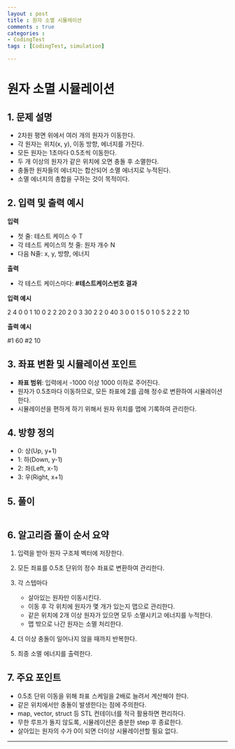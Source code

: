 ```yaml
---
layout : post
title : 원자 소멸 시뮬레이션
comments : true
categories : 
- CodingTest
tags : [CodingTest, simulation]

---
```


# 원자 소멸 시뮬레이션

## 1. 문제 설명

* 2차원 평면 위에서 여러 개의 원자가 이동한다.
* 각 원자는 위치(x, y), 이동 방향, 에너지를 가진다.
* 모든 원자는 1초마다 0.5초씩 이동한다.
* 두 개 이상의 원자가 같은 위치에 오면 충돌 후 소멸한다.
* 충돌한 원자들의 에너지는 합산되어 소멸 에너지로 누적된다.
* 소멸 에너지의 총합을 구하는 것이 목적이다.

## 2. 입력 및 출력 예시

**입력**

* 첫 줄: 테스트 케이스 수 T
* 각 테스트 케이스의 첫 줄: 원자 개수 N
* 다음 N줄: x, y, 방향, 에너지

**출력**

* 각 테스트 케이스마다: **#테스트케이스번호 결과**

**입력 예시**

2
4
0 0 1 10
0 2 2 20
2 0 3 30
2 2 0 40
3
0 0 1 5
0 1 0 5
2 2 2 10

**출력 예시**

\#1 60
\#2 10

## 3. 좌표 변환 및 시뮬레이션 포인트

* **좌표 범위**: 입력에서 -1000 이상 1000 이하로 주어진다.
* 원자가 0.5초마다 이동하므로, 모든 좌표에 2를 곱해 정수로 변환하여 시뮬레이션한다.
* 시뮬레이션을 편하게 하기 위해서 원자 위치를 맵에 기록하여 관리한다.

## 4. 방향 정의

* 0: 상(Up, y+1)
* 1: 하(Down, y-1)
* 2: 좌(Left, x-1)
* 3: 우(Right, x+1)

## 5. 풀이

```cpp

```

## 6. 알고리즘 풀이 순서 요약

1. 입력을 받아 원자 구조체 벡터에 저장한다.
2. 모든 좌표를 0.5초 단위의 정수 좌표로 변환하여 관리한다.
3. 각 스텝마다

   * 살아있는 원자만 이동시킨다.
   * 이동 후 각 위치에 원자가 몇 개가 있는지 맵으로 관리한다.
   * 같은 위치에 2개 이상 원자가 있으면 모두 소멸시키고 에너지를 누적한다.
   * 맵 밖으로 나간 원자는 소멸 처리한다.
4. 더 이상 충돌이 일어나지 않을 때까지 반복한다.
5. 최종 소멸 에너지를 출력한다.

## 7. 주요 포인트

* 0.5초 단위 이동을 위해 좌표 스케일을 2배로 늘려서 계산해야 한다.
* 같은 위치에서만 충돌이 발생한다는 점에 주의한다.
* map, vector, struct 등 STL 컨테이너를 적극 활용하면 편리하다.
* 무한 루프가 돌지 않도록, 시뮬레이션은 충분한 step 후 종료한다.
* 살아있는 원자의 수가 0이 되면 더이상 시뮬레이션할 필요 없다.



---
